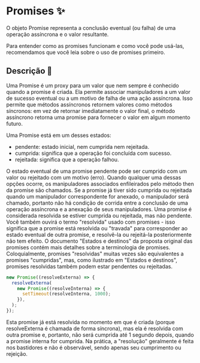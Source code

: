 # Promises ✨
O objeto Promise representa a conclusão eventual (ou falha) de uma operação assíncrona e o valor resultante.

Para entender como as promises funcionam e como você pode usá-las, recomendamos que você leia sobre o uso de promises primeiro.

## Descrição 📜
Uma Promise é um proxy para um valor que nem sempre é conhecido quando a promise é criada. Ela permite associar manipuladores a um valor de sucesso eventual ou a um motivo de falha de uma ação assíncrona. Isso permite que métodos assíncronos retornem valores como métodos síncronos: em vez de retornar imediatamente o valor final, o método assíncrono retorna uma promise para fornecer o valor em algum momento futuro.

Uma Promise está em um desses estados:

 - pendente: estado inicial, nem cumprida nem rejeitada.
 - cumprida: significa que a operação foi concluída com sucesso.
 - rejeitada: significa que a operação falhou.

O estado eventual de uma promise pendente pode ser cumprido com um valor ou rejeitado com um motivo (erro). Quando qualquer uma dessas opções ocorre, os manipuladores associados enfileirados pelo método then da promise são chamados. Se a promise já tiver sido cumprida ou rejeitada quando um manipulador correspondente for anexado, o manipulador será chamado, portanto não há condição de corrida entre a conclusão de uma operação assíncrona e a anexação de seus manipuladores.
Uma promise é considerada resolvida se estiver cumprida ou rejeitada, mas não pendente.
Você também ouvirá o termo "resolvida" usado com promises - isso significa que a promise está resolvida ou "travada" para corresponder ao estado eventual de outra promise, e resolvê-la ou rejeitá-la posteriormente não tem efeito. O documento "Estados e destinos" da proposta original das promises contém mais detalhes sobre a terminologia de promises. Coloquialmente, promises "resolvidas" muitas vezes são equivalentes a promises "cumpridas", mas, como ilustrado em "Estados e destinos", promises resolvidas também podem estar pendentes ou rejeitadas. 

```javascript
new Promise((resolveExterna) => {
  resolveExterna(
    new Promise((resolveInterna) => {
      setTimeout(resolveInterna, 1000);
    }),
  );
});
```
Esta promise já está resolvida no momento em que é criada (porque resolveExterna é chamada de forma síncrona), mas ela é resolvida com outra promise e, portanto, não será cumprida até 1 segundo depois, quando a promise interna for cumprida. Na prática, a "resolução" geralmente é feita nos bastidores e não é observável, sendo apenas seu cumprimento ou rejeição.






